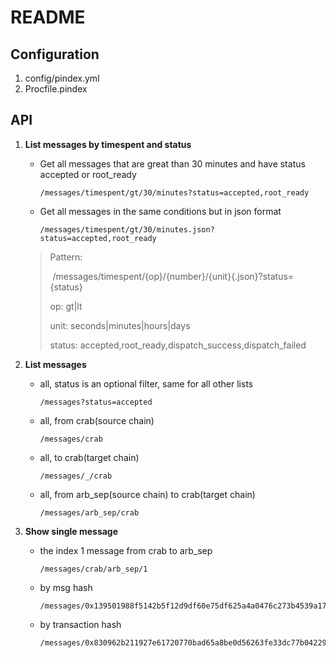 # README

## Configuration

1. config/pindex.yml
2. Procfile.pindex



## API

1. **List messages by timespent and status**

   - Get all messages that are great than 30 minutes and have status accepted or root_ready

     ``` 
     /messages/timespent/gt/30/minutes?status=accepted,root_ready
     ```

   - Get all messages in the same conditions but in json format

     ``` 
     /messages/timespent/gt/30/minutes.json?status=accepted,root_ready
     ```

   > Pattern:
   >
   > ​     /messages/timespent/{op}/{number}/{unit}{.json}?status={status}
   >
   > op: gt|lt
   >
   > unit: seconds|minutes|hours|days
   >
   > status: accepted,root_ready,dispatch_success,dispatch_failed

   

2. **List messages** 

   - all, status is an optional filter, same for all other lists

     ``` 
     /messages?status=accepted
     ```

   - all, from crab(source chain)

     ``` 
     /messages/crab 
     ```

   - all, to crab(target chain)

     ``` 
     /messages/_/crab  
     ```

   - all, from arb_sep(source chain) to crab(target chain)

     ``` 
     /messages/arb_sep/crab 
     ```

   

3. **Show single message**

   - the index 1 message from crab to arb_sep

     ```
     /messages/crab/arb_sep/1 
     ```

   - by msg hash

     ```
     /messages/0x139501988f5142b5f12d9df60e75df625a4a0476c273b4539a1770185d92bd46 
     ```

   - by transaction hash

     ```
     /messages/0x830962b211927e61720770bad65a8be0d56263fe33dc77b04229834a462b2f83 
     ```
